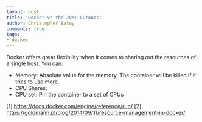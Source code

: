 ```yaml
---
layout: post
title: 'Docker vs the JVM: CGroups'
author: Christopher Batey
comments: true
tags:
- docker
---
```



Docker offers great flexibility when it comes to sharing out the resources of a
single host. You can:

* Memory: Absolute value for the memory. The container will be killed if it
tries to use more. 
* CPU Shares: 
* CPU set: Pin the container to a set of CPUs

 [1] https://docs.docker.com/engine/reference/run/
 [2] https://goldmann.pl/blog/2014/09/11/resource-management-in-docker/
